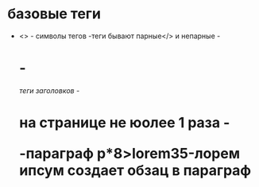 # базовые теги

- <> - символы тегов
-теги бывают парные</> и непарные<meta>
-<h1>-<h6> теги заголовков
-<h1>на странице не юолее 1 раза
-<p>-параграф
p*8>lorem35-лорем ипсум создает обзац в параграф
